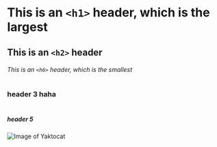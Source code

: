 # This is an `<h1>` header, which is the largest
## This is an `<h2>` header
###### This is an `<h6>` header, which is the smallest

# <h3> header 3 haha
# <h5> header 5

![Image of Yaktocat](https://octodex.github.com/images/yaktocat.png)
